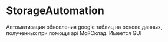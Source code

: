 # StorageAutomation
Автоматизация обновления google таблиц на основе данных, полученных при помощи api МойСклад. Имеется GUI
